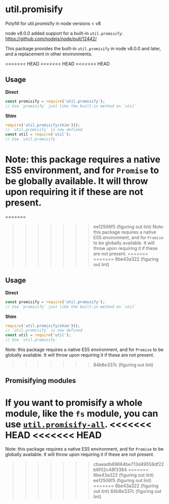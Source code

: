 # util.promisify
Polyfill for util.promisify in node versions &lt; v8

node v8.0.0 added support for a built-in `util.promisify`: https://github.com/nodejs/node/pull/12442/

This package provides the built-in `util.promisify` in node v8.0.0 and later, and a replacement in other environments.

<<<<<<< HEAD
<<<<<<< HEAD
<<<<<<< HEAD
## Usage

**Direct**
```js
const promisify = require('util.promisify');
// Use `promisify` just like the built-in method on `util`
```

**Shim**
```js
require('util.promisify/shim')();
// `util.promisify` is now defined
const util = require('util');
// Use `util.promisify`
```

Note: this package requires a native ES5 environment, and for `Promise` to be globally available. It will throw upon requiring it if these are not present.
=======
=======
>>>>>>> ee12506f5 (figuring out lint)
Note: this package requires a native ES5 environment, and for `Promise` to be globally available. It will throw upon requiring it if these are not present.
=======
=======
>>>>>>> 6be43a322 (figuring out lint)
## Usage

**Direct**
```js
const promisify = require('util.promisify');
// Use `promisify` just like the built-in method on `util`
```

**Shim**
```js
require('util.promisify/shim')();
// `util.promisify` is now defined
const util = require('util');
// Use `util.promisify`
```

Note: this package requires a native ES5 environment, and for `Promise` to be globally available. It will throw upon requiring it if these are not present.
>>>>>>> 84b8e337c (figuring out lint)

## Promisifying modules

If you want to promisify a whole module, like the `fs` module, you can use [`util.promisify-all`](https://www.npmjs.com/package/util.promisify-all).
<<<<<<< HEAD
<<<<<<< HEAD
=======
Note: this package requires a native ES5 environment, and for `Promise` to be globally available. It will throw upon requiring it if these are not present.
>>>>>>> cbaeadb69664be713d49558df22b6f02c48f3384
=======
>>>>>>> 6be43a322 (figuring out lint)
>>>>>>> ee12506f5 (figuring out lint)
=======
>>>>>>> 6be43a322 (figuring out lint)
>>>>>>> 84b8e337c (figuring out lint)
